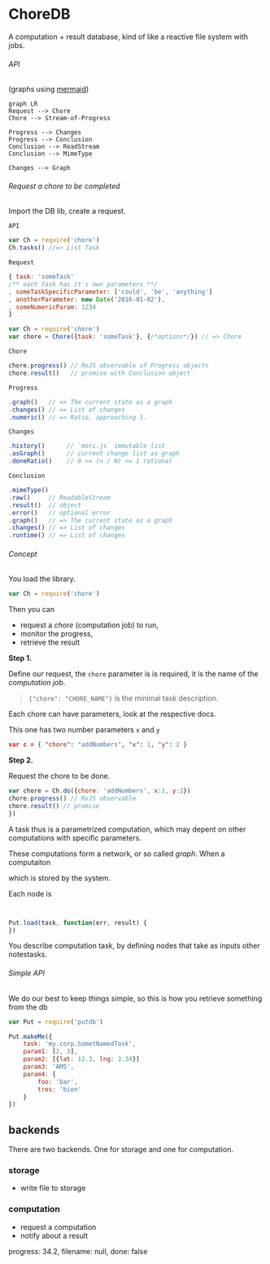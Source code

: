 # ChoreDB

A computation + result database, kind of like a reactive file system
with jobs.

###### API

(graphs using [mermaid](https://knsv.github.io/mermaid/#graph))

```mermaid
graph LR
Request --> Chore
Chore --> Stream-of-Progress

Progress --> Changes
Progress --> Conclusion
Conclusion --> ReadStream
Conclusion --> MimeType

Changes --> Graph
```

###### Request a chore to be completed

Import the DB lib, create a request.

`API`
```js
var Ch = require('chore')
Ch.tasks() //=> List Task
```

`Request`
```js
{ task: 'someTask'
/** each task has it's own parameters **/
, someTaskSpecificParameter: ['could', 'be', 'anything']
, anotherParameter: new Date('2016-01-02'),
, someNumericParam: 1234
}
```



```js
var Ch = require('chore')
var chore = Chore({task: 'someTask'}, {/*options*/}) // => Chore
```

`Chore`
```js
chore.progress() // RxJS observable of Progress objects
chore.result()   // promise with Conclusion object
```

`Progress`
```js
.graph()   // => The current state as a graph
.changes() // => List of changes
.numeric() // => Ratio, approaching 1.
```

`Changes`
```js
.history()      // `mori.js` immutable list
.asGraph()      // current change list as graph
.doneRatio()    // 0 <= (n / N) <= 1 rational
```

`Conclusion`
```js
.mimeType()
.raw()     // ReadableStream
.result()  // object
.error()   // optional error
.graph()   // => The current state as a graph
.changes() // => List of changes
.runtime() // => List of changes
```


###### Concept

You load the library.

```js
var Ch = require('chore')
```

Then you can

- request a *chore* (computation job) to run,
- monitor the progress,
- retrieve the result

**Step 1.**

Define our request, the `chore` parameter is is required,
it is the name of the *computation job*.

> `{"chore": "CHORE_NAME"}` is the minimal task description.

Each chore can have parameters, look at the respective docs.

This one has two number parameters `x` and `y`

```json
var c = { "chore": "addNumbers", "x": 1, "y": 2 }
```

**Step 2.** 

Request the chore to be done.

```js
var chore = Ch.do({chore: 'addNumbers', x:1, y:2})
chore.progress() // RxJS observable
chore.result() // promise
})
```

A task thus is a parametrized computation, which may depent on other computations with specific parameters.

These computations form a network, or so called *graph*.
When a computaiton 

which is stored by the system.

Each node is 

```js

```

```js
```


```js
Put.load(task, function(err, result) {
})
```

You describe computation task, by defining nodes
that take as inputs other notestasks. 

###### Simple API

We do our best to keep things simple, so this is how you retrieve something from the db

```js
var Put = require('putdb')

Put.makeMe({
    task: 'my.corp.SometNamedTask',
    param1: [2, 3],
    param2: [{lat: 12.3, lng: 2.34}]
    param3: 'AMS',
    param4: {
    	foo: 'bar',
        tres: 'bien'
    }
})
```


## backends

There are two backends. One for storage and one for computation.

### storage

- write file to storage

### computation

- request a computation
- notify about a result


progress: 34.2,
filename:  null,
done: false